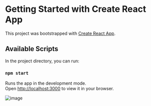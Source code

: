 # Getting Started with Create React App

This project was bootstrapped with [Create React App](https://github.com/facebook/create-react-app).

## Available Scripts

In the project directory, you can run:

### `npm start`

Runs the app in the development mode.\
Open [http://localhost:3000](http://localhost:3000) to view it in your browser.



![image](https://github.com/mucheru/React-redux/assets/13763343/04066f17-d910-4056-86e8-b632173f0273)
